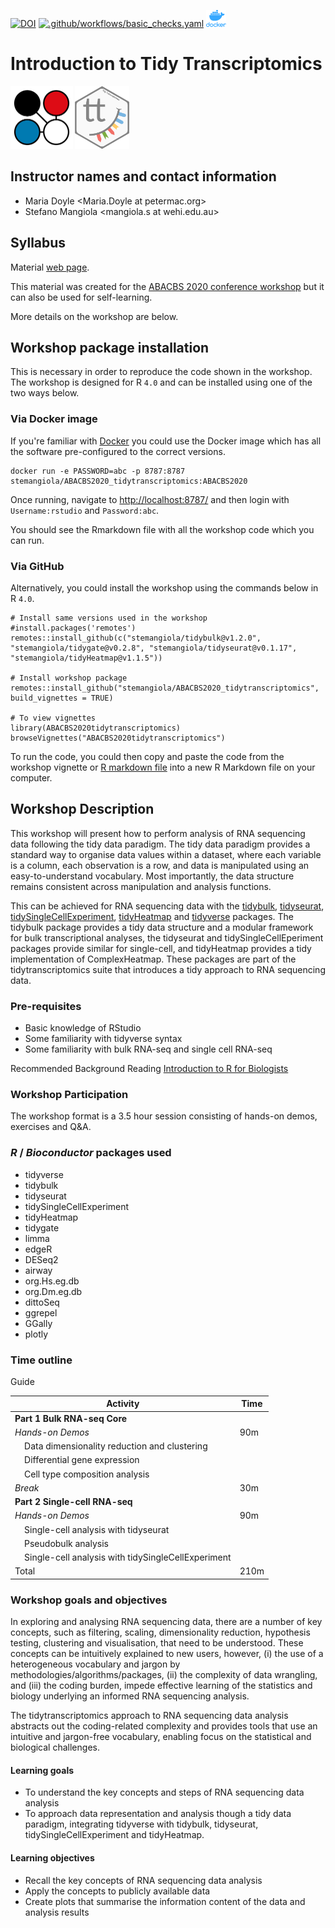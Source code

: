 <!-- badges: start -->
[![DOI](https://zenodo.org/badge/306182457.svg)](https://zenodo.org/badge/latestdoi/306182457)
[![.github/workflows/basic_checks.yaml](https://github.com/stemangiola/ABACBS2020_tidytranscriptomics/workflows/.github/workflows/basic_checks.yaml/badge.svg)](https://github.com/stemangiola/ABACBS2020_tidytranscriptomics/actions) [![Docker](https://github.com/Bioconductor/BioC2020/raw/master/docs/images/docker_icon.png)](https://hub.docker.com/repository/docker/stemangiola/ABACBS2020_tidytranscriptomics) 	
<!-- badges: end -->

# Introduction to Tidy Transcriptomics
<p float="left">
<img height="100" alt="ABACBS2020" src="man/figures/abacbs-glow-logo-200x200.png"/> 
<img height="100" alt="tidybulk" src="https://github.com/Bioconductor/BiocStickers/blob/master/tidybulk/tidybulk.png?raw=true"/>
</p>

## Instructor names and contact information

* Maria Doyle <Maria.Doyle at petermac.org>  
* Stefano Mangiola <mangiola.s at wehi.edu.au>

## Syllabus

Material [web page](https://stemangiola.github.io/ABACBS2020_tidytranscriptomics/articles/tidytranscriptomics.html).

This material was created for the [ABACBS 2020 conference workshop](https://www.abacbs.org/workshops) but it can also be used for self-learning.

More details on the workshop are below.

## Workshop package installation 

This is necessary in order to reproduce the code shown in the workshop. The workshop is designed for R `4.0` and can be installed using one of the two ways below.

### Via Docker image

If you're familiar with [Docker](https://docs.docker.com/get-docker/) you could use the Docker image which has all the software pre-configured to the correct versions.

```
docker run -e PASSWORD=abc -p 8787:8787 stemangiola/ABACBS2020_tidytranscriptomics:ABACBS2020
```

Once running, navigate to <http://localhost:8787/> and then login with
`Username:rstudio` and `Password:abc`.

You should see the Rmarkdown file with all the workshop code which you can run.

### Via GitHub

Alternatively, you could install the workshop using the commands below in R `4.0`.

```
# Install same versions used in the workshop
#install.packages('remotes')
remotes::install_github(c("stemangiola/tidybulk@v1.2.0", "stemangiola/tidygate@v0.2.8", "stemangiola/tidyseurat@v0.1.17", "stemangiola/tidyHeatmap@v1.1.5"))

# Install workshop package
remotes::install_github("stemangiola/ABACBS2020_tidytranscriptomics", build_vignettes = TRUE)

# To view vignettes
library(ABACBS2020tidytranscriptomics)
browseVignettes("ABACBS2020tidytranscriptomics")
```

To run the code, you could then copy and paste the code from the workshop vignette or [R markdown file](https://raw.githubusercontent.com/stemangiola/ABACBS2020_tidytranscriptomics/master/vignettes/tidytranscriptomics.Rmd) into a new R Markdown file on your computer.

## Workshop Description

This workshop will present how to perform analysis of RNA sequencing data following the tidy data paradigm. The tidy data paradigm provides a standard way to organise data values within a dataset, where each variable is a column, each observation is a row, and data is manipulated using an easy-to-understand vocabulary. Most importantly, the data structure remains consistent across manipulation and analysis functions.

This can be achieved for RNA sequencing data with the [tidybulk](https://stemangiola.github.io/tidybulk/), [tidyseurat](https://stemangiola.github.io/tidyseurat/), [tidySingleCellExperiment](https://stemangiola.github.io/tidySingleCellExperiment/),  [tidyHeatmap](https://stemangiola.github.io/tidyHeatmap/) and [tidyverse](https://www.tidyverse.org/) packages. The tidybulk package provides a tidy data structure and a modular framework for bulk transcriptional analyses, the tidyseurat and tidySingleCellEperiment packages provide similar for single-cell, and tidyHeatmap provides a tidy implementation of ComplexHeatmap. These packages are part of the tidytranscriptomics suite that introduces a tidy approach to RNA sequencing data.

### Pre-requisites

* Basic knowledge of RStudio
* Some familiarity with tidyverse syntax
* Some familiarity with bulk RNA-seq and single cell RNA-seq

Recommended Background Reading
[Introduction to R for Biologists](https://melbournebioinformatics.github.io/r-intro-biologists/intro_r_biologists.html)

### Workshop Participation

The workshop format is a 3.5 hour session consisting of hands-on demos, exercises and Q&A.

### _R_ / _Bioconductor_ packages used

* tidyverse
* tidybulk
* tidyseurat
* tidySingleCellExperiment
* tidyHeatmap
* tidygate
* limma
* edgeR
* DESeq2
* airway
* org.Hs.eg.db
* org.Dm.eg.db
* dittoSeq
* ggrepel
* GGally
* plotly


### Time outline

Guide

| Activity                                                | Time |
|---------------------------------------------------------|------|
| **Part 1 Bulk RNA-seq Core**                            |      |
|  *Hands-on Demos*                                       |  90m |
|      Data dimensionality reduction and clustering       |      |
|      Differential gene expression                       |      |
|      Cell type composition analysis                     |      |
| _Break_                                                 |  30m |
| **Part 2 Single-cell RNA-seq**                          |      |
|  *Hands-on Demos*                                       |  90m |
|      Single-cell analysis with tidyseurat               |      |
|      Pseudobulk analysis                                |      |
|      Single-cell analysis with tidySingleCellExperiment |      |
| Total                                                   | 210m |

### Workshop goals and objectives

In exploring and analysing RNA sequencing data, there are a number of key concepts, such as filtering, scaling, dimensionality reduction, hypothesis testing, clustering and visualisation, that need to be understood. These concepts can be intuitively explained to new users, however, (i) the use of a heterogeneous vocabulary and jargon by methodologies/algorithms/packages, (ii) the complexity of data wrangling, and (iii) the coding burden, impede effective learning of the statistics and biology underlying an informed RNA sequencing analysis.

The tidytranscriptomics approach to RNA sequencing data analysis abstracts out the coding-related complexity and provides tools that use an intuitive and jargon-free vocabulary, enabling focus on the statistical and biological challenges.

#### Learning goals

* To understand the key concepts and steps of RNA sequencing data analysis
* To approach data representation and analysis though a tidy data paradigm, integrating tidyverse with tidybulk, tidyseurat, tidySingleCellExperiment and tidyHeatmap.

#### Learning objectives

* Recall the key concepts of RNA sequencing data analysis
* Apply the concepts to publicly available data
* Create plots that summarise the information content of the data and analysis results
